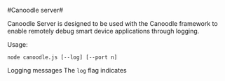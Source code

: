 # C a n o o d l e   s e r v e r #

 C a n o o d l e   S e r v e r   i s   d e s i g n e d   t o   b e   u s e d   w i t h   t h e   C a n o o d l e   f r a m e w o r k   t o  enable  r e m o t e l y   d e b u g   s m a r t   d e v i c e   a p p l i c a t i o n s through logging .

Usage:

     n o d e   c a n o o d l e . j s   [ - - l o g ]   [ - - p o r t   n ]

Logging messages The `log` flag indicates